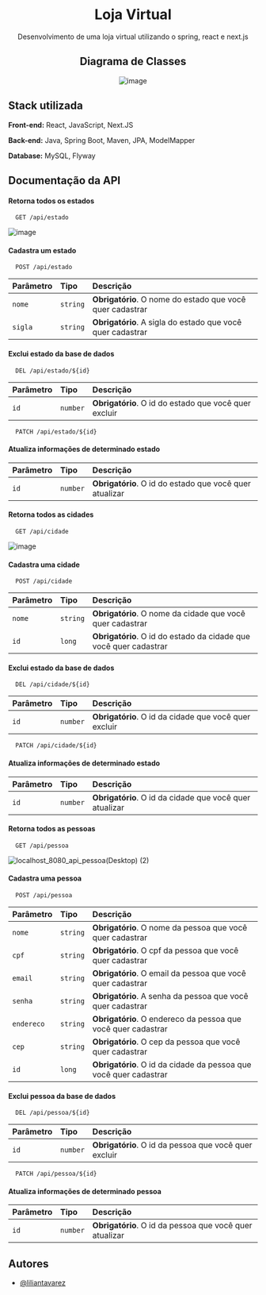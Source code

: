 <div align="center">
  
# Loja Virtual 

Desenvolvimento de uma loja virtual utilizando o spring, react e next.js

## Diagrama de Classes 

![image](https://github.com/liliantavarez/api-loja-virtual/assets/51184806/beccdbe3-6976-4e64-ba10-75f6e036bfd1)

</div>

## Stack utilizada

**Front-end:** React, JavaScript, Next.JS

**Back-end:** Java, Spring Boot, Maven, JPA, ModelMapper

**Database:** MySQL, Flyway


## Documentação da API

#### Retorna todos os estados

```http
  GET /api/estado
```
![image](https://github.com/liliantavarez/loja-virtual/assets/51184806/ce147abd-9fab-4622-bffb-804d0c7c771b)


#### Cadastra um estado

```http
  POST /api/estado
```

| Parâmetro   | Tipo       | Descrição                                   |
| :---------- | :--------- | :------------------------------------------ |
| `nome`      | `string` | **Obrigatório**. O nome do estado que você quer cadastrar |
| `sigla`      | `string` | **Obrigatório**. A sigla do estado que você quer cadastrar |

#### Exclui estado da base de dados

```http
  DEL /api/estado/${id}
```

| Parâmetro   | Tipo       | Descrição                                   |
| :---------- | :--------- | :------------------------------------------ |
| `id`      | `number` | **Obrigatório**. O id do estado que você quer excluir 

```http
  PATCH /api/estado/${id}
```

#### Atualiza informações de determinado estado

| Parâmetro   | Tipo       | Descrição                                   |
| :---------- | :--------- | :------------------------------------------ |
| `id`      | `number` | **Obrigatório**. O id do estado que você quer atualizar 

#### Retorna todos as cidades

```http
  GET /api/cidade
```
![image](https://github.com/liliantavarez/loja-virtual/assets/51184806/39541874-38f2-44d9-b2cb-8be8514e17e0)

#### Cadastra uma cidade

```http
  POST /api/cidade
```

| Parâmetro   | Tipo       | Descrição                                   |
| :---------- | :--------- | :------------------------------------------ |
| `nome`      | `string` | **Obrigatório**. O nome da cidade que você quer cadastrar |
| `id`      | `long` | **Obrigatório**. O id do estado da cidade que você quer cadastrar |

#### Exclui estado da base de dados

```http
  DEL /api/cidade/${id}
```

| Parâmetro   | Tipo       | Descrição                                   |
| :---------- | :--------- | :------------------------------------------ |
| `id`      | `number` | **Obrigatório**. O id da cidade que você quer excluir 

```http
  PATCH /api/cidade/${id}
```

#### Atualiza informações de determinado estado

| Parâmetro   | Tipo       | Descrição                                   |
| :---------- | :--------- | :------------------------------------------ |
| `id`      | `number` | **Obrigatório**. O id da cidade que você quer atualizar 

#### Retorna todos as pessoas

```http
  GET /api/pessoa
```
![localhost_8080_api_pessoa(Desktop) (2)](https://github.com/liliantavarez/loja-virtual/assets/51184806/c5575b7a-e787-47c3-b595-98db1b5fc62c)

#### Cadastra uma pessoa

```http
  POST /api/pessoa
```

| Parâmetro   | Tipo       | Descrição                                   |
| :---------- | :--------- | :------------------------------------------ |
| `nome`      | `string` | **Obrigatório**. O nome da pessoa que você quer cadastrar |
| `cpf`      | `string` | **Obrigatório**. O cpf da pessoa que você quer cadastrar |
| `email`      | `string` | **Obrigatório**. O email da pessoa que você quer cadastrar |
| `senha`      | `string` | **Obrigatório**. A senha da pessoa que você quer cadastrar |
| `endereco`      | `string` | **Obrigatório**. O endereco da pessoa que você quer cadastrar |
| `cep`      | `string` | **Obrigatório**. O cep da pessoa que você quer cadastrar |
| `id`      | `long` | **Obrigatório**. O id da cidade da pessoa que você quer cadastrar |

#### Exclui pessoa da base de dados

```http
  DEL /api/pessoa/${id}
```

| Parâmetro   | Tipo       | Descrição                                   |
| :---------- | :--------- | :------------------------------------------ |
| `id`      | `number` | **Obrigatório**. O id da pessoa que você quer excluir 

```http
  PATCH /api/pessoa/${id}
```

#### Atualiza informações de determinado pessoa

| Parâmetro   | Tipo       | Descrição                                   |
| :---------- | :--------- | :------------------------------------------ |
| `id`      | `number` | **Obrigatório**. O id da pessoa que você quer atualizar 

## Autores

- [@liliantavarez](https://www.linkedin.com/in/liliantavarez/)

